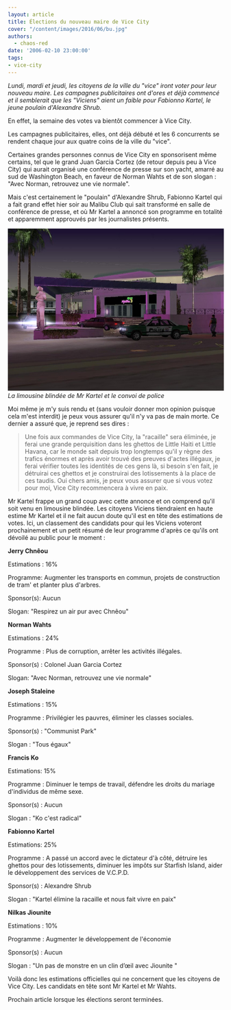 ```yaml
---
layout: article
title: Élections du nouveau maire de Vice City
cover: "/content/images/2016/06/bu.jpg"
authors:
  - chaos-red
date: '2006-02-10 23:00:00'
tags:
- vice-city
---
```


_Lundi, mardi et jeudi, les citoyens de la ville du "vice" iront voter pour leur nouveau maire. Les campagnes publicitaires ont d'ores et déjà commencé et il semblerait que les "Viciens" aient un faible pour Fabionno Kartel, le jeune poulain d'Alexandre Shrub._

En effet, la semaine des votes va bientôt commencer à Vice City.

Les campagnes publicitaires, elles, ont déjà débuté et les 6 concurrents se rendent chaque jour aux quatre coins de la ville du "vice".

Certaines grandes personnes connus de Vice City en sponsorisent même certains, tel que le grand Juan Garcia Cortez (de retour depuis peu à Vice City) qui aurait organisé une conférence de presse sur son yacht, amarré au sud de Washington Beach, en faveur de Norman Wahts et de son slogan : "Avec Norman, retrouvez une vie normale".

Mais c'est certainement le "poulain" d'Alexandre Shrub, Fabionno Kartel qui a fait grand effet hier soir au Malibu Club qui sait transformé en salle de conférence de presse, et où Mr Kartel a annoncé son programme en totalité et apparemment approuvés par les journalistes présents.

![La limousine blindée de Mr Kartel et le convoi de police](/content/images/2005/01/mali.jpg)
_La limousine blindée de Mr Kartel et le convoi de police_

Moi même je m'y suis rendu et (sans vouloir donner mon opinion puisque cela m'est interdit) je peux vous assurer qu'il n'y va pas de main morte. Ce dernier a assuré que, je reprend ses dires :

> Une fois aux commandes de Vice City, la "racaille" sera éliminée, je ferai une grande perquisition dans les ghettos de Little Haiti et Little Havana, car le monde sait depuis trop longtemps qu'il y règne des trafics énormes et après avoir trouvé des preuves d'actes illégaux, je ferai vérifier toutes les identités de ces gens là, si besoin s'en fait, je détruirai ces ghettos et je construirai des lotissements à la place de ces taudis. Oui chers amis, je peux vous assurer que si vous votez pour moi, Vice City recommencera à vivre en paix.

Mr Kartel frappe un grand coup avec cette annonce et on comprend qu'il soit venu en limousine blindée. Les citoyens Viciens tiendraient en haute estime Mr Kartel et il ne fait aucun doute qu'il est en tête des estimations de votes. Ici, un classement des candidats pour qui les Viciens voteront prochainement et un petit résumé de leur programme d'après ce qu'ils ont dévoilé au public pour le moment :

**Jerry Chnêou**

Estimations : 16%

Programme: Augmenter les transports en commun, projets de construction de tram' et planter plus d'arbres.

Sponsor(s): Aucun

Slogan: "Respirez un air pur avec Chnêou"

**Norman Wahts**

Estimations : 24%

Programme : Plus de corruption, arrêter les activités illégales.

Sponsor(s) : Colonel Juan Garcia Cortez

Slogan: "Avec Norman, retrouvez une vie normale"

**Joseph Staleine**

Estimations : 15%

Programme : Privilégier les pauvres, éliminer les classes sociales.

Sponsor(s) : "Communist Park"

Slogan : "Tous égaux"

**Francis Ko**

Estimations: 15%

Programme : Diminuer le temps de travail, défendre les droits du mariage d'individus de même sexe.

Sponsor(s) : Aucun

Slogan : "Ko c'est radical"

**Fabionno Kartel**

Estimations: 25%

Programme : A passé un accord avec le dictateur d'à côté, détruire les ghettos pour des lotissements, diminuer les impôts sur Starfish Island, aider le développement des services de V.C.P.D.

Sponsor(s) : Alexandre Shrub

Slogan : "Kartel élimine la racaille et nous fait vivre en paix"

**Nilkas Jiounite**

Estimations : 10%

Programme : Augmenter le développement de l'économie

Sponsor(s) : Aucun

Slogan : "Un pas de monstre en un clin d’œil avec Jiounite "

Voilà donc les estimations officielles qui ne concernent que les citoyens de Vice City. Les candidats en tête sont Mr Kartel et Mr Wahts.

Prochain article lorsque les élections seront terminées.